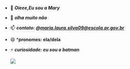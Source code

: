 - 💞️  ***Oieee,Eu sou a Mary***
- 👀 ***olha muito não***
- 📫 ***contato: @maria.laura.silva09@escola.pr.gov.br***
- 😄 ***pronomes: ela/dela**
- ⚡ ***curiosidade: eu sou o batman***

  ![](https://media.tenor.com/WfB2PNMXY6AAAAAM/manchester-united-cristiano-ronaldo.gif)


